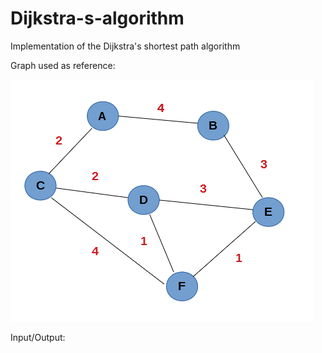 # Dijkstra-s-algorithm
Implementation of the Dijkstra's shortest path algorithm

Graph used as reference:

![Screenshot](input.png)

Input/Output:

